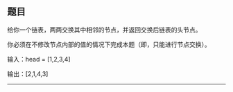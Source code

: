 ## 题目
给你一个链表，两两交换其中相邻的节点，并返回交换后链表的头节点。

你必须在不修改节点内部的值的情况下完成本题（即，只能进行节点交换）。

输入：head = [1,2,3,4]

输出：[2,1,4,3]

-------
